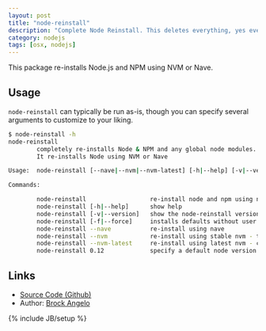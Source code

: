```yaml
---
layout: post
title: "node-reinstall"
description: "Complete Node Reinstall. This deletes everything, yes everything, and re-installs Node and NPM with NVM, then re-installs global NPM modules."
category: nodejs
tags: [osx, nodejs]
---
```


This package re-installs Node.js and NPM using NVM or Nave.

## Usage

`node-reinstall` can typically be run as-is, though you can specify several arguments to customize to your liking.

```bash
$ node-reinstall -h
node-reinstall
        completely re-installs Node & NPM and any global node modules.
        It re-installs Node using NVM or Nave

Usage:  node-reinstall [--nave|--nvm|--nvm-latest] [-h|--help] [-v|--version] [NODE_VERSION]

Commands:

        node-reinstall                  re-install node and npm using nvm
        node-reinstall [-h|--help]      show help
        node-reinstall [-v|--version]   show the node-reinstall version number
        node-reinstall [-f|--force]     installs defaults without user confirmation
        node-reinstall --nave           re-install using nave
        node-reinstall --nvm            re-install using stable nvm - the default
        node-reinstall --nvm-latest     re-install using latest nvm - creationix/nvm:master
        node-reinstall 0.12             specify a default node version - currently 

```

## Links

* [Source Code (Github)](https://github.com/brock/node-reinstall)
* Author: [Brock Angelo](https://github.com/brock)

{% include JB/setup %}
